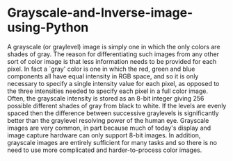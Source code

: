 # Grayscale-and-Inverse-image-using-Python
A grayscale (or graylevel) image is simply one in which the only colors are shades of gray. The reason for differentiating such images from any other sort of color image is that less information needs to be provided for each pixel. In fact a `gray' color is one in which the red, green and blue components all have equal intensity in RGB space, and so it is only necessary to specify a single intensity value for each pixel, as opposed to the three intensities needed to specify each pixel in a full color image.  Often, the grayscale intensity is stored as an 8-bit integer giving 256 possible different shades of gray from black to white. If the levels are evenly spaced then the difference between successive graylevels is significantly better than the graylevel resolving power of the human eye.  Grayscale images are very common, in part because much of today's display and image capture hardware can only support 8-bit images. In addition, grayscale images are entirely sufficient for many tasks and so there is no need to use more complicated and harder-to-process color images.
